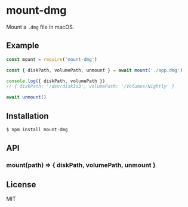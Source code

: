 
# mount-dmg

Mount a `.dmg` file in macOS.

## Example

```js
const mount = require('mount-dmg')

const { diskPath, volumePath, unmount } = await mount('./app.dmg')

console.log({ diskPath, volumePath })
// { diskPath: '/dev/disk3s3', volumePath: '/Volumes/Nightly' }

await unmount()
```

## Installation

```bash
$ npm install mount-dmg
```

## API

### mount(path) => { diskPath, volumePath, unmount }

## License

MIT
